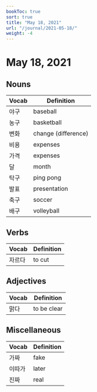 ```yaml
---
bookToc: true
sort: true
title: "May 18, 2021"
url: "/journal/2021-05-18/"
weight: -4
---
```


# May 18, 2021

## Nouns

| Vocab | Definition          |
| ----- | ------------------- |
| 야구  | baseball            |
| 농구  | basketball          |
| 변화  | change (difference) |
| 비용  | expenses            |
| 가격  | expenses            |
| 달    | month               |
| 탁구  | ping pong           |
| 발표  | presentation        |
| 축구  | soccer              |
| 배구  | volleyball          |

## Verbs

| Vocab  | Definition |
| ------ | ---------- |
| 자르다 | to cut     |

## Adjectives

| Vocab | Definition  |
| ----- | ----------- |
| 맑다  | to be clear |

## Miscellaneous

| Vocab  | Definition |
| ------ | ---------- |
| 가짜   | fake       |
| 이따가 | later      |
| 진짜   | real       |
